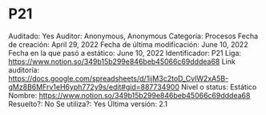 # P21

Auditado: Yes
Auditor: Anonymous, Anonymous
Categoría: Procesos
Fecha de creación: April 29, 2022
Fecha de última modificación: June 10, 2022
Fecha en la que pasó a estático: June 10, 2022
Identificador: P21
Liga: https://www.notion.so/349b15b299e846beb45066c69dddea68 
Link auditoría: https://docs.google.com/spreadsheets/d/1ijM3c2toD_CvIW2xA5B-gMz8B6MFrv1eH6yph772y9s/edit#gid=887734900
Nivel o status: Estático
Nombre: https://www.notion.so/349b15b299e846beb45066c69dddea68 
Resuelto?: No
Se utiliza?: Yes
Última versión: 2.1